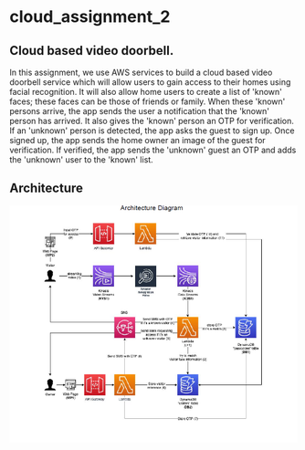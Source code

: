 # cloud_assignment_2
## Cloud based video doorbell.
In this assignment, we use AWS services to build a cloud based video doorbell service which will allow users to gain access to their homes using facial recognition. It will also allow home users to create a list of 'known' faces; these faces can be those of friends or family. When these 'known' persons arrive, the app sends the user a notification that the 'known' person has arrived. It also gives the 'known' person an OTP for verification. If an 'unknown' person is detected, the app asks the guest to sign up. Once signed up, the app sends the home owner an image of the guest for verification. If verified, the app sends the 'unknown' guest an OTP and adds the 'unknown' user to the 'known' list.

## Architecture
![alt text](https://github.com/vineet247/cloud_assignment_2/blob/master/cloud3.png)
